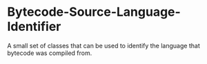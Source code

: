 # Bytecode-Source-Language-Identifier
A small set of classes that can be used to identify the language that bytecode was compiled from.
